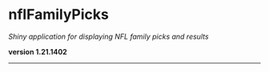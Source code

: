 # nflFamilyPicks

*Shiny application for displaying NFL family picks and results*

**version 1.21.1402**

----------
